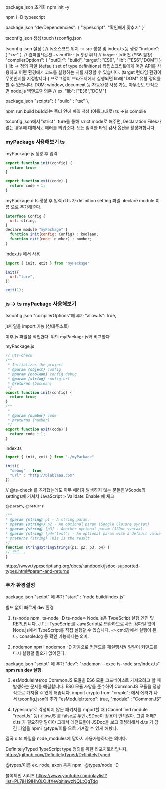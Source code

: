 package.json 초기화
npm init -y

npm i -D typescript

package.json
"devDependencies": {
  "typescript": "확인해서 맞추기"
}

tsconfig.json 생성
touch tsconfig.json

tsconfig.json 설정
{
  // ts소스코드 위치 -> src 생성 및 index.ts 등 생성
  "include": [
    "src"
  ],
  // 컴파일러옵션 -> outDir : js 생성 위치
  // target : js 버전 (ES6 권장)
  "compilerOptions": {
    "outDir": "build",
    "target": "ES6",
     "lib": ["ES6","DOM"]
  }
}
lib -> 정의 파일 (default set of type definitions)
타입스크립트에게 어떤 API를 사용하고 어떤 환경에서 코드를 실행하는 지를 지정할 수 있습니다.
(target 런타임 환경이 무엇인지를 지정합니다.)
프로그램이 브라우저에서 실행되면 lib에 "DOM" 유형 정의를 할 수 있습니다.
DOM: window, document 등 자동완성 사용 가능, 아무것도 안적으면 node.js 백엔드만 의존
// ex. "lib": ["ES6","DOM"]


package.json
"scripts": {
  "build" : "tsc"
},

npm run build
build라는 폴더 안에 파일 생성 (이름그대로)
ts -> js complie


tsconfig.json에서 "strict": ture를 통해 strict mode로 해주면, Declaration Files가 없는 경우에 대해서도 에러를 띄워준다.
모든 엄격한 타입 검사 옵션을 활성화합니다.

### myPackage 사용해보기 ts

myPackage.js 생성 후 입력
```javascript
export function init(config) {
  return true;
}

export function exit(code) {
  return code + 1;
}

```

myPackage.d.ts 생성 후 입력
d.ts 가 definition setting 파일.
declare module 이름 으로 추가해준다.
```javascript
interface Config {
  url: string,
}
declare module "myPackage" {
  function init(config: Config) : boolean;
  function exit(code: number) : number;
}
```

index.ts 에서 사용
```javascript
import { init, exit } from "myPackage"

init({
  url:"ture",
})

exit(1);
```


### js -> ts myPackage 사용해보기

tsconfig.json   "compilerOptions"에 추가
    "allowJs": true,

js파일을 import 가능 (상대주소로)

이후 js 파일을 작업한다. 위의 myPackage.js와 비교한다.

myPackage.js
```javascript
// @ts-check
/**
 * Initializes the project
 * @param {object} config 
 * @param {boolean} config.debug
 * @param {string} config.url
 * @returns {boolean}
 */
export function init(config) {
  return true;
}
/**
 * 
 * @param {number} code 
 * @returns {number}
 */
export function exit(code) {
  return code + 1;
}
```
index.ts
```javascript
import { init, exit } from "./myPackage"

init({
  "debug" : true,
  "url" : "http://blablaaa.com"
})
```

// @ts-check 를 추가했는데도 아무 에러가 발생하지 않는 분들은
VScode의 settings에 가셔서 JavaScript > Validate: Enable 에 체크

@param, @returns
```javascript
/**
* @param {string} p1 - A string param.
* @param {string=} p2 - An optional param (Google Closure syntax)
* @param {string} [p3] - Another optional param (JSDoc syntax).
* @param {string} [p4="test"] - An optional param with a default value
* @returns {string} This is the result
*/
function stringsStringStrings(p1, p2, p3, p4) {
// 코드...
}
```
https://www.typescriptlang.org/docs/handbook/jsdoc-supported-types.html#param-and-returns


### 추가 환경설정
package.json
"script" 에 추가
"start" : "node build/index.js"

빌드 없이 빠르게 dev 환경
1. ts-node
npm i ts-node -D
ts-node는 Node.js용 TypeScript 실행 엔진 및 REPL입니다. JIT는 TypeScript를 JavaScript로 변환하므로 사전 컴파일 없이 Node.js에서 TypeScript를 직접 실행할 수 있습니다.
-> cmd창에서 실행이 된다. console.log 등 확인 가능하다는 의미.


2. nodemon
npm i nodemon -D
자동으로 커맨드를 재실행시켜 일일이 커맨드를 다시 실행할 필요가 없어진다.

package.json
"script" 에 추가
    "dev": "nodemon --exec ts-node src/index.ts"
**npm run dev 실행**


3. esModuleInterop
CommonJS 모듈을 ES6 모듈 코드베이스로 가져오려고 할 때 발생하는 문제를 해결합니다. ES6 모듈 사양을 준수하여 CommonJS 모듈을 정상적으로 가져올 수 있게 해줍니다.
import crypto from "crypto";
에서 에러가 나서 tsconfig.json에 추가
    "esModuleInterop": true,
    "module" : "CommonJS"

4. typescript로 작성되지 않은 패키지를 import할 때 (Cannot find module "reactJs" 등)
allowJS 를 false로 두면
JSDoc이 활용이 안되잖아. 그럼 어째?
d.ts 가 필요하단 말이야 그래서 레전드들이 JSDoc을 보고 깃정리해서 d.ts 가 담긴 파일을 npm i @type/이름 으로 가져갈 수 있게 해놨다.

결국 d.ts 파일을 node_modules에 담아서 사용가능하다는 의미다.

DefinitelyTyped
TypeScript type 정의를 위한 리포지토리입니다.
https://github.com/DefinitelyTyped/DefinitelyTyped


@types/이름   ex. node, axon 등등
npm i @types/node -D






블록체인 시리즈
https://www.youtube.com/playlist?list=PL7jH19IHhOLOJfXeVqjtiawzNQLxOgTdq


